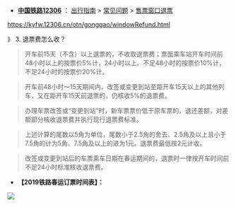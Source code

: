 - [**中国铁路12306**](https://kyfw.12306.cn/) ： [出行指南](https://kyfw.12306.cn/otn/gonggao/help.html) > [常见问题](https://kyfw.12306.cn/otn/gonggao/windowRefund.html#nogo) > [售票窗口退票](https://kyfw.12306.cn/otn/gonggao/windowRefund.html)

https://kyfw.12306.cn/otn/gonggao/windowRefund.html

》 3. 退票费怎么收？

> 开车前15天（不含）以上退票的，不收取退票费；票面乘车站开车时间前48小时以上的按票价5%计，24小时以上、不足48小时的按票价10%计，不足24小时的按票价20%计。

> 开车前48小时～15天期间内，改签或变更到站至距开车15天以上的其他列车，又在距开车15天前退票的，仍核收5%的退票费。

> 办理车票改签或“变更到站”时，新车票票价低于原车票的，退还差额，对差额部分核收退票费并执行现行退票费标准。

> 上述计算的尾数以5角为单位，尾数小于2.5角的舍去、2.5角及以上且小于7.5角的计为5角、7.5角及以上的进为1元。退票费最低按2元计收。

> 改签或变更到站后的车票乘车日期在春运期间的，退票时一律按开车时间前不足24小时标准核收退票费。

- **【2019铁路春运订票时间表】：**
<p><a href="https://kyfw.12306.cn/otn/gonggao/windowRefund.html" title="2019铁路春运订票时间表.jpeg">
<img src=https://raw.githubusercontent.com/taoste/Hello-World/master/github/12306/2019%E9%93%81%E8%B7%AF%E6%98%A5%E8%BF%90%E8%AE%A2%E7%A5%A8%E6%97%B6%E9%97%B4%E8%A1%A8.jpeg"/><p>
  
